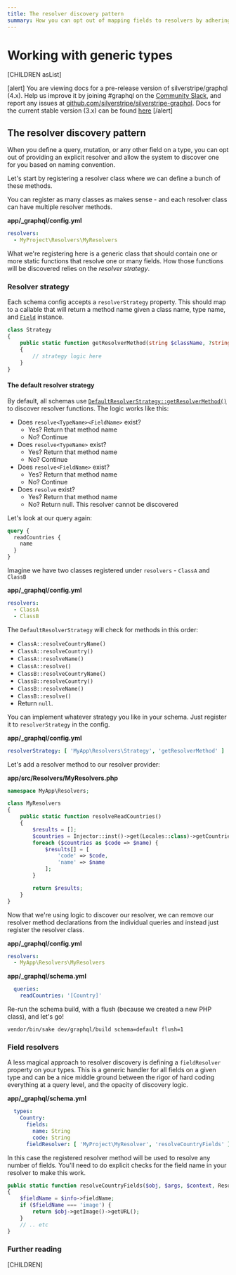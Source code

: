 ```yaml
---
title: The resolver discovery pattern
summary: How you can opt out of mapping fields to resolvers by adhering to naming conventions
---
```


# Working with generic types

[CHILDREN asList]

[alert]
You are viewing docs for a pre-release version of silverstripe/graphql (4.x).
Help us improve it by joining #graphql on the [Community Slack](https://www.silverstripe.org/blog/community-slack-channel/),
and report any issues at [github.com/silverstripe/silverstripe-graphql](https://github.com/silverstripe/silverstripe-graphql). 
Docs for the current stable version (3.x) can be found
[here](https://github.com/silverstripe/silverstripe-graphql/tree/3)
[/alert]

## The resolver discovery pattern

When you define a query, mutation, or any other field on a type, you can opt out of providing
an explicit resolver and allow the system to discover one for you based on naming convention.

Let's start by registering a resolver class where we can define a bunch of these methods.

You can register as many classes as makes sense - and each resolver class can have multiple
resolver methods.

**app/_graphql/config.yml**
```yaml
resolvers:
  - MyProject\Resolvers\MyResolvers
```

What we're registering here is a generic class that should contain one or more static functions that resolve one
or many fields. How those functions will be discovered relies on the _resolver strategy_.

### Resolver strategy

Each schema config accepts a `resolverStrategy` property. This should map to a callable that will return
a method name given a class name, type name, and [`Field`](api:SilverStripe\GraphQL\Schema\Field\Field) instance.

```php
class Strategy
{
    public static function getResolverMethod(string $className, ?string $typeName = null, ?Field $field = null): ?string
    {
        // strategy logic here
    }
}
```

#### The default resolver strategy

By default, all schemas use [`DefaultResolverStrategy::getResolverMethod()`](api:SilverStripe\GraphQL\Schema\Resolver\DefaultResolverStrategy::getResolverMethod())
to discover resolver functions. The logic works like this:

* Does `resolve<TypeName><FieldName>` exist?
  * Yes? Return that method name
  * No? Continue
* Does `resolve<TypeName>` exist?
  * Yes? Return that method name
  * No? Continue
* Does `resolve<FieldName>` exist?
  * Yes? Return that method name
  * No? Continue
* Does `resolve` exist?
  * Yes? Return that method name
  * No? Return null. This resolver cannot be discovered

Let's look at our query again:

```graphql
query {
  readCountries {
    name
  }
}
```

Imagine we have two classes registered under `resolvers` - `ClassA` and `ClassB`

**app/_graphql/config.yml**
```yaml
resolvers:
  - ClassA
  - ClassB
```

The `DefaultResolverStrategy` will check for methods in this order:

* `ClassA::resolveCountryName()`
* `ClassA::resolveCountry()`
* `ClassA::resolveName()`
* `ClassA::resolve()`
* `ClassB::resolveCountryName()`
* `ClassB::resolveCountry()`
* `ClassB::resolveName()`
* `ClassB::resolve()`
* Return `null`.

You can implement whatever strategy you like in your schema. Just register it to `resolverStrategy` in the config.

**app/_graphql/config.yml**
```yaml
resolverStrategy: [ 'MyApp\Resolvers\Strategy', 'getResolverMethod' ]
```

Let's add a resolver method to our resolver provider:

**app/src/Resolvers/MyResolvers.php**
```php
namespace MyApp\Resolvers;

class MyResolvers
{
    public static function resolveReadCountries()
    {
        $results = [];
        $countries = Injector::inst()->get(Locales::class)->getCountries();
        foreach ($countries as $code => $name) {
            $results[] = [
                'code' => $code,
                'name' => $name
            ];
        }

        return $results;
    }
}
```

Now that we're using logic to discover our resolver, we can remove our resolver method declarations from the individual
queries and instead just register the resolver class.

**app/_graphql/config.yml**
```yaml
resolvers:
  - MyApp\Resolvers\MyResolvers
```

**app/_graphql/schema.yml**
```yml
  queries:
    readCountries: '[Country]'
```

Re-run the schema build, with a flush (because we created a new PHP class), and let's go!

`vendor/bin/sake dev/graphql/build schema=default flush=1`

### Field resolvers

A less magical approach to resolver discovery is defining a `fieldResolver` property on your
types. This is a generic handler for all fields on a given type and can be a nice middle
ground between the rigor of hard coding everything at a query level, and the opacity of discovery logic.

**app/_graphql/schema.yml**
```yml
  types:
    Country:
      fields:
        name: String
        code: String
      fieldResolver: [ 'MyProject\MyResolver', 'resolveCountryFields' ]
```

In this case the registered resolver method will be used to resolve any number of fields.
You'll need to do explicit checks for the field name in your resolver to make this work.

```php
public static function resolveCountryFields($obj, $args, $context, ResolveInfo $info)
{
    $fieldName = $info->fieldName;
    if ($fieldName === 'image') {
        return $obj->getImage()->getURL();
    }
    // .. etc
}
```

### Further reading

[CHILDREN]
